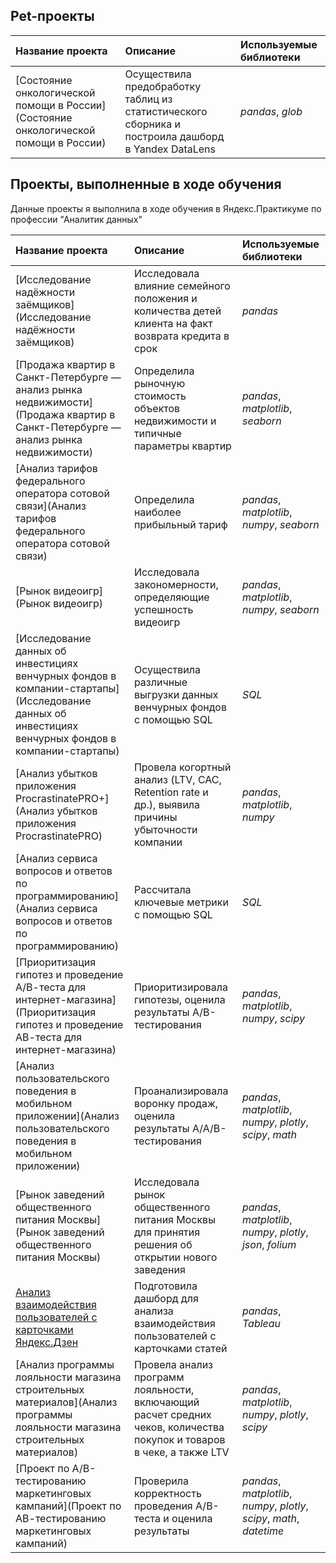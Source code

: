 ## Pet-проекты

| Название проекта                                                                     | Описание                                                                                           | Используемые библиотеки |
|:------------------------------------------------------------------------------------ |:-------------------------------------------------------------------------------------------------- |:----------------------- |
| [Состояние онкологической помощи в России](Состояние онкологической помощи в России) | Осуществила предобработку таблиц из статистического сборника и построила дашборд в Yandex DataLens | *pandas*, *glob*        |

## Проекты, выполненные в ходе обучения

Данные проекты я выполнила в ходе обучения в Яндекс.Практикуме по профессии "Аналитик данных"

| Название проекта                                                                                                                                   | Описание                                                                                                              | Используемые библиотеки                                                |
|:-------------------------------------------------------------------------------------------------------------------------------------------------- |:--------------------------------------------------------------------------------------------------------------------- |:---------------------------------------------------------------------- |
| [Исследование надёжности заёмщиков](Исследование надёжности заёмщиков)                                                                             | Исследовала влияние семейного положения и количества детей клиента на факт возврата кредита в срок                    | *pandas*                                                               |
| [Продажа квартир в Санкт-Петербурге — анализ рынка недвижимости](Продажа квартир в Санкт-Петербурге — анализ рынка недвижимости)                   | Определила рыночную стоимость объектов недвижимости и типичные параметры квартир                                      | *pandas*, *matplotlib*, *seaborn*                                      |
| [Анализ тарифов федерального оператора сотовой связи](Анализ тарифов федерального оператора сотовой связи)                                         | Определила наиболее прибыльный тариф                                                                                  | *pandas*, *matplotlib*, *numpy*, *seaborn*                             |
| [Рынок видеоигр](Рынок видеоигр)                                                                                                                   | Исследовала закономерности, определяющие успешность видеоигр                                                          | *pandas*, *matplotlib*, *numpy*, *seaborn*                             |
| [Исследование данных об инвестициях венчурных фондов в компании-стартапы](Исследование данных об инвестициях венчурных фондов в компании-стартапы) | Осуществила различные выгрузки данных венчурных фондов с помощью SQL                                                  | *SQL*                                                                  |
| [Анализ убытков приложения ProcrastinatePRO+](Анализ убытков приложения ProcrastinatePRO)                                                          | Провела когортный анализ (LTV, CAC, Retention rate и др.), выявила причины убыточности компании                       | *pandas*, *matplotlib*, *numpy*                                        |
| [Анализ сервиса вопросов и ответов по программированию](Анализ сервиса вопросов и ответов по программированию)                                     | Рассчитала ключевые метрики с помощью SQL                                                                             | *SQL*                                                                  |
| [Приоритизация гипотез и проведение А/В-теста для интернет-магазина](Приоритизация гипотез и проведение АВ-теста для интернет-магазина)            | Приоритизировала гипотезы, оценила результаты A/B-тестирования                                                        | *pandas*, *matplotlib*, *numpy*, *scipy*                               |
| [Анализ пользовательского поведения в мобильном приложении](Анализ пользовательского поведения в мобильном приложении)                             | Проанализировала воронку продаж, оценила результаты A/A/B-тестирования                                                | *pandas*, *matplotlib*, *numpy*, *plotly*, *scipy*, *math*             |
| [Рынок заведений общественного питания Москвы](Рынок заведений общественного питания Москвы)                           | Исследовала рынок общественного питания Москвы для принятия решения об открытии нового заведения                      | *pandas*, *matplotlib*, *numpy*, *plotly*, *json*, *folium*            |
| [Анализ взаимодействия пользователей с карточками Яндекс.Дзен](Yandex.Dzen)                                                                        | Подготовила дашборд для анализа взаимодействия пользователей с карточками статей                                      | *pandas*, *Tableau*                                                    |
| [Анализ программы лояльности магазина строительных материалов](Анализ программы лояльности магазина строительных материалов)                       | Провела анализ программ лояльности, включающий расчет средних чеков, количества покупок и товаров в чеке, а также LTV | *pandas*, *matplotlib*, *numpy*, *plotly*, *scipy*                     |
| [Проект по А/В-тестированию маркетинговых кампаний](Проект по АВ-тестированию маркетинговых кампаний)                                              | Проверила корректность проведения А/В-теста и оценила результаты                                                      | *pandas*, *matplotlib*, *numpy*, *plotly*, *scipy*, *math*, *datetime* |
